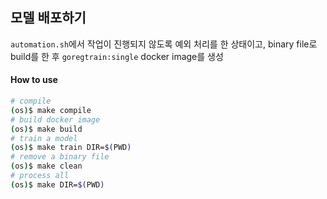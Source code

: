 ## 모델 배포하기
`automation.sh`에서 작업이 진행되지 않도록 예외 처리를 한 상태이고, binary file로 build를 한 후 `goregtrain:single` docker image를 생성

#### How to use
```bash
# compile
(os)$ make compile
# build docker image
(os)$ make build
# train a model
(os)$ make train DIR=$(PWD)
# remove a binary file
(os)$ make clean
# process all
(os)$ make DIR=$(PWD)
```
